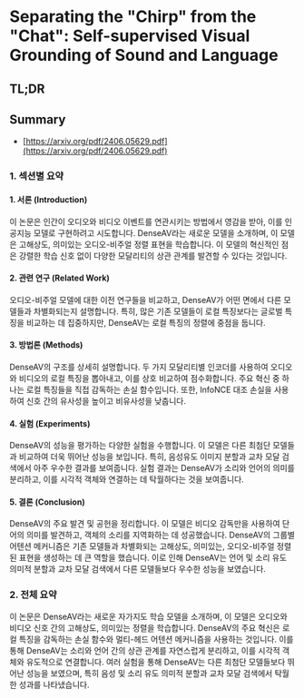 # Separating the "Chirp" from the "Chat": Self-supervised Visual Grounding of Sound and Language
## TL;DR
## Summary
- [https://arxiv.org/pdf/2406.05629.pdf](https://arxiv.org/pdf/2406.05629.pdf)

### 1. 섹션별 요약

#### 1. 서론 (Introduction)
이 논문은 인간이 오디오와 비디오 이벤트를 연관시키는 방법에서 영감을 받아, 이를 인공지능 모델로 구현하려고 시도합니다. DenseAV라는 새로운 모델을 소개하며, 이 모델은 고해상도, 의미있는 오디오-비주얼 정렬 표현을 학습합니다. 이 모델의 혁신적인 점은 강렬한 학습 신호 없이 다양한 모달리티의 상관 관계를 발견할 수 있다는 것입니다.

#### 2. 관련 연구 (Related Work)
오디오-비주얼 모델에 대한 이전 연구들을 비교하고, DenseAV가 어떤 면에서 다른 모델들과 차별화되는지 설명합니다. 특히, 많은 기존 모델들이 로컬 특징보다는 글로벌 특징을 비교하는 데 집중하지만, DenseAV는 로컬 특징의 정렬에 중점을 둡니다.

#### 3. 방법론 (Methods)
DenseAV의 구조를 상세히 설명합니다. 두 가지 모달리티별 인코더를 사용하여 오디오와 비디오의 로컬 특징을 뽑아내고, 이를 상호 비교하여 점수화합니다. 주요 혁신 중 하나는 로컬 특징들을 직접 감독하는 손실 함수입니다. 또한, InfoNCE 대조 손실을 사용하여 신호 간의 유사성을 높이고 비유사성을 낮춥니다.

#### 4. 실험 (Experiments)
DenseAV의 성능을 평가하는 다양한 실험을 수행합니다. 이 모델은 다른 최첨단 모델들과 비교하여 더욱 뛰어난 성능을 보입니다. 특히, 음성유도 이미지 분할과 교차 모달 검색에서 아주 우수한 결과를 보여줍니다. 실험 결과는 DenseAV가 소리와 언어의 의미를 분리하고, 이를 시각적 객체와 연결하는 데 탁월하다는 것을 보여줍니다.

#### 5. 결론 (Conclusion)
DenseAV의 주요 발견 및 공헌을 정리합니다. 이 모델은 비디오 감독만을 사용하여 단어의 의미를 발견하고, 객체의 소리를 지역화하는 데 성공했습니다. DenseAV의 그룹별 어텐션 메커니즘은 기존 모델들과 차별화되는 고해상도, 의미있는, 오디오-비주얼 정렬된 표현을 생성하는 데 큰 역할을 했습니다. 이로 인해 DenseAV는 언어 및 소리 유도 의미적 분할과 교차 모달 검색에서 다른 모델들보다 우수한 성능을 보였습니다.

### 2. 전체 요약

이 논문은 DenseAV라는 새로운 자가지도 학습 모델을 소개하며, 이 모델은 오디오와 비디오 신호 간의 고해상도, 의미있는 정렬을 학습합니다. DenseAV의 주요 혁신은 로컬 특징을 감독하는 손실 함수와 멀티-헤드 어텐션 메커니즘을 사용하는 것입니다. 이를 통해 DenseAV는 소리와 언어 간의 상관 관계를 자연스럽게 분리하고, 이를 시각적 객체와 유도적으로 연결합니다. 여러 실험을 통해 DenseAV는 다른 최첨단 모델들보다 뛰어난 성능을 보였으며, 특히 음성 및 소리 유도 의미적 분할과 교차 모달 검색에서 탁월한 성과를 나타냈습니다.